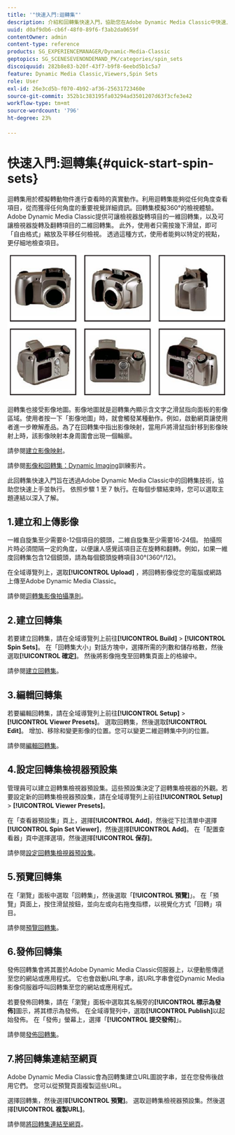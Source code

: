 ```yaml
---
title: '"快速入門:迴轉集"'
description: 介紹和回轉集快速入門，協助您在Adobe Dynamic Media Classic中快速上手並執行。
uuid: d0af9db6-cb6f-48f0-89f6-f3ab2da0659f
contentOwner: admin
content-type: reference
products: SG_EXPERIENCEMANAGER/Dynamic-Media-Classic
geptopics: SG_SCENESEVENONDEMAND_PK/categories/spin_sets
discoiquuid: 282b8e83-b20f-43f7-b9f8-6eebd5b1c5a7
feature: Dynamic Media Classic,Viewers,Spin Sets
role: User
exl-id: 26e3cd5b-f070-4b92-af36-25631723460e
source-git-commit: 352b1c383195fa03294ad3501207d63f3cfe3e42
workflow-type: tm+mt
source-wordcount: '796'
ht-degree: 23%

---
```


# 快速入門:迴轉集{#quick-start-spin-sets}

迴轉集用於模擬轉動物件進行查看時的真實動作。利用迴轉集能夠從任何角度查看項目，從而獲得任何角度的重要視覺詳細資訊。回轉集模擬360°的檢視體驗。 Adobe Dynamic Media Classic提供可讓檢視器旋轉項目的一維回轉集，以及可讓檢視器旋轉及翻轉項目的二維回轉集。 此外，使用者只需按幾下滑鼠，即可「自由格式」縮放及平移任何檢視。 透過這種方式，使用者能夠以特定的視點，更仔細地檢查項目。

![迴轉集的影像。](/help/assets/spin_set.png)

迴轉集也接受影像地圖。影像地圖就是迴轉集內顯示含文字之滑鼠指向面板的影像區域。使用者按一下「影像地圖」時，就會觸發某種動作。例如，啟動網頁讓使用者進一步瞭解產品。為了在回轉集中指出影像映射，當用戶將滑鼠指針移到影像映射上時，該影像映射本身周圍會出現一個輪廓。

請參閱[建立影像映射](creating-image-maps.md)。

請參閱[影像和回轉集：Dynamic Imaging](https://s7d5.scene7.com/s7viewers/html5/VideoViewer.html?videoserverurl=https://s7d5.scene7.com/is/content/&amp;emailurl=https://s7d5.scene7.com/s7/emailFriend&amp;serverUrl=https://s7d5.scene7.com/is/image/&amp;config=Scene7SharedAssets/Universal_HTML5_Video&amp;contenturl=https://s7d5.scene7.com/skins/&amp;asset=S7tutorials/556_Image%20&amp;%20Spin%20Sets_converted%20renamed_Dynamic%20Imaging-AVS)訓練影片。

此回轉集快速入門旨在透過Adobe Dynamic Media Classic中的回轉集技術，協助您快速上手並執行。 依照步驟 1 至 7 執行。在每個步驟結束時，您可以選取主題連結以深入了解。

## 1.建立和上傳影像

一維自旋集至少需要8-12個項目的鏡頭，二維自旋集至少需要16-24個。 拍攝照片時必須間隔一定的角度，以便讓人感覺該項目正在旋轉和翻轉。例如，如果一維度回轉集包含12個鏡頭，請為每個鏡頭旋轉項目30°(360°/12)。

在全域導覽列上，選取&#x200B;**[!UICONTROL Upload]** ，將回轉影像從您的電腦或網路上傳至Adobe Dynamic Media Classic。

請參閱[迴轉集影像拍攝準則](creating-spin-set.md#guidelines-for-shooting-spin-set-images)。

## 2.建立回轉集

若要建立回轉集，請在全域導覽列上前往&#x200B;**[!UICONTROL Build]** > **[!UICONTROL Spin Sets]**。 在「回轉集大小」對話方塊中，選擇所需的列數和儲存格數，然後選取&#x200B;**[!UICONTROL 確定]**。 然後將影像拖曳至回轉集頁面上的格線中。

請參閱[建立回轉集](creating-spin-set.md#creating-a-spin-set)。

## 3.編輯回轉集

若要編輯回轉集，請在全域導覽列上前往&#x200B;**[!UICONTROL Setup]** > **[!UICONTROL Viewer Presets]**。 選取回轉集，然後選取&#x200B;**[!UICONTROL Edit]**。 增加、移除和變更影像的位置。您可以變更二維迴轉集中列的位置。

請參閱[編輯回轉集](creating-spin-set.md#editing-a-spin-set)。

## 4.設定回轉集檢視器預設集

管理員可以建立迴轉集檢視器預設集。這些預設集決定了迴轉集檢視器的外觀。若要設定新的回轉集檢視器預設集，請在全域導覽列上前往&#x200B;**[!UICONTROL Setup]** > **[!UICONTROL Viewer Presets]**。

在「查看器預設集」頁上，選擇&#x200B;**[!UICONTROL Add]**，然後從下拉清單中選擇&#x200B;**[!UICONTROL Spin Set Viewer]**，然後選擇&#x200B;**[!UICONTROL Add]**。 在「配置查看器」頁中選擇選項，然後選擇&#x200B;**[!UICONTROL 保存]**。

請參閱[設定回轉集檢視器預設集](setting-spin-set-viewer-presets.md#setting-up-spin-set-viewer-presets)。

## 5.預覽回轉集

在「瀏覽」面板中選取「回轉集」，然後選取「**[!UICONTROL 預覽]**」。 在「預覽」頁面上，按住滑鼠按鈕，並向左或向右拖曳指標，以視覺化方式「回轉」項目。

請參閱[預覽回轉集](previewing-spin-set.md#previewing-a-spin-set)。

## 6.發佈回轉集

發佈回轉集會將其置於Adobe Dynamic Media Classic伺服器上，以便動態傳遞至您的網站或應用程式。 它也會啟動URL字串，該URL字串會從Dynamic Media影像伺服器呼叫回轉集至您的網站或應用程式。

若要發佈回轉集，請在「瀏覽」面板中選取其名稱旁的&#x200B;**[!UICONTROL 標示為發佈]**&#x200B;圖示，將其標示為發佈。 在全域導覽列中，選取&#x200B;**[!UICONTROL Publish]**&#x200B;以起始發佈。 在「發佈」螢幕上，選擇「**[!UICONTROL 提交發佈]**」。

請參閱[發佈回轉集](publishing-spin-set.md#publishing-a-spin-set)。

## 7.將回轉集連結至網頁

Adobe Dynamic Media Classic會為回轉集建立URL圖說字串，並在您發佈後啟用它們。 您可以從預覽頁面複製這些URL。

選擇回轉集，然後選擇&#x200B;**[!UICONTROL 預覽]**。 選取迴轉集檢視器預設集。然後選擇&#x200B;**[!UICONTROL 複製URL]**。

請參閱[將回轉集連結至網頁](linking-spin-set-web-page.md#linking-a-spin-set-to-a-web-page)。
